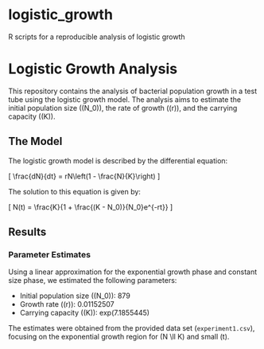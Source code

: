 # logistic_growth
R scripts for a reproducible analysis of logistic growth
# Logistic Growth Analysis

This repository contains the analysis of bacterial population growth in a test tube using the logistic growth model. The analysis aims to estimate the initial population size (\(N_0\)), the rate of growth (\(r\)), and the carrying capacity (\(K\)).

## The Model

The logistic growth model is described by the differential equation:

\[ \frac{dN}{dt} = rN\left(1 - \frac{N}{K}\right) \]

The solution to this equation is given by:

\[ N(t) = \frac{K}{1 + \frac{(K - N_0)}{N_0}e^{-rt}} \]

## Results

### Parameter Estimates

Using a linear approximation for the exponential growth phase and constant size phase, we estimated the following parameters:

- Initial population size (\(N_0\)): 879
- Growth rate (\(r\)): 0.01152507
- Carrying capacity (\(K\)): exp(7.1855445) 

The estimates were obtained from the provided data set (`experiment1.csv`), focusing on the exponential growth region for \(N \ll K\) and small \(t\).
